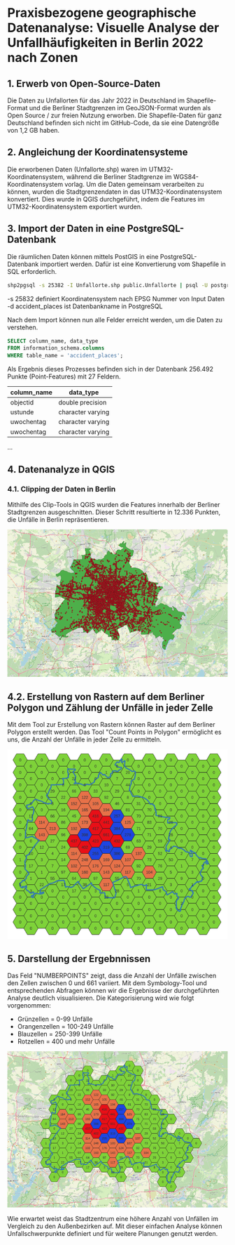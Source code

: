 # Praxisbezogene geographische Datenanalyse: Visuelle Analyse der Unfallhäufigkeiten in Berlin 2022 nach Zonen

## 1. Erwerb von Open-Source-Daten
Die Daten zu Unfallorten für das Jahr 2022 in Deutschland im Shapefile-Format und die Berliner Stadtgrenzen im GeoJSON-Format wurden als Open Source / zur freien Nutzung erworben. Die Shapefile-Daten für ganz Deutschland befinden sich nicht im GitHub-Code, da sie eine Datengröße von 1,2 GB haben.

## 2. Angleichung der Koordinatensysteme
Die erworbenen Daten (Unfallorte.shp) waren im UTM32-Koordinatensystem, während die Berliner Stadtgrenze im WGS84-Koordinatensystem vorlag. Um die Daten gemeinsam verarbeiten zu können, wurden die Stadtgrenzendaten in das UTM32-Koordinatensystem konvertiert. Dies wurde in QGIS durchgeführt, indem die Features im UTM32-Koordinatensystem exportiert wurden.

## 3. Import der Daten in eine PostgreSQL-Datenbank
Die räumlichen Daten können mittels PostGIS in eine PostgreSQL-Datenbank importiert werden. Dafür ist eine Konvertierung vom Shapefile in SQL erforderlich.
```bash
shp2pgsql -s 25382 -I Unfallorte.shp public.Unfallorte | psql -U postgres -d accident_places
```
-s 25832 definiert Koordinatensystem nach EPSG Nummer von Input Daten
-d accident_places ist Datenbankname in PostgreSQL

Nach dem Import können nun alle Felder erreicht werden, um die Daten zu verstehen.
```sql
SELECT column_name, data_type
FROM information_schema.columns
WHERE table_name = 'accident_places';
```
Als Ergebnis dieses Prozesses befinden sich in der Datenbank 256.492 Punkte (Point-Features) mit 27 Feldern.

| column_name | data_type |
|----------|----------|
| objectid | double precision |
| ustunde | character varying |
| uwochentag | character varying |
| uwochentag | character varying |
...

## 4. Datenanalyze in QGIS
### 4.1. Clipping der Daten in Berlin
Mithilfe des Clip-Tools in QGIS wurden die Features innerhalb der Berliner Stadtgrenzen ausgeschnitten. Dieser Schritt resultierte in 12.336 Punkten, die Unfälle in Berlin repräsentieren.

![clipped-data](./images/clipped-data.png)

## 4.2. Erstellung von Rastern auf dem Berliner Polygon und Zählung der Unfälle in jeder Zelle
Mit dem Tool zur Erstellung von Rastern können Raster auf dem Berliner Polygon erstellt werden. Das Tool "Count Points in Polygon" ermöglicht es uns, die Anzahl der Unfälle in jeder Zelle zu ermitteln.

![grid_applied](./images/grid_applied.png)

## 5. Darstellung der Ergebnnissen
Das Feld "NUMBERPOINTS" zeigt, dass die Anzahl der Unfälle zwischen den Zellen zwischen 0 und 661 variiert. Mit dem Symbology-Tool und entsprechenden Abfragen können wir die Ergebnisse der durchgeführten Analyse deutlich visualisieren. Die Kategorisierung wird wie folgt vorgenommen:
* Grünzellen = 0-99 Unfälle
* Orangenzellen = 100-249 Unfälle
* Blauzellen = 250-399 Unfälle
* Rotzellen = 400 und mehr Unfälle

![result](./images/result.png)

Wie erwartet weist das Stadtzentrum eine höhere Anzahl von Unfällen im Vergleich zu den Außenbezirken auf. Mit dieser einfachen Analyse können Unfallschwerpunkte definiert und für weitere Planungen genutzt werden.





